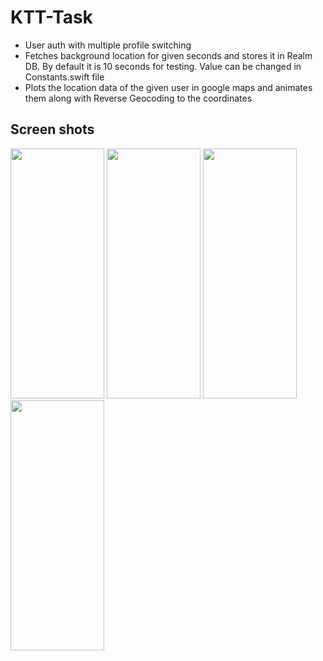 # KTT-Task
* User auth with multiple profile switching 
* Fetches background location for given seconds and stores it in Realm DB. By default it is 10 seconds for testing. Value can be changed in Constants.swift file
* Plots the location data of the given user in google maps and animates them along with Reverse Geocoding to the coordinates
## Screen shots

<img width="150" height = "400"  src="https://github.com/SaiBalaji-PSS/Task/assets/51410810/adba1202-019e-40b4-8b49-d3496a860bf1">

<img width="150" height = "400"  src="https://github.com/SaiBalaji-PSS/Task/assets/51410810/a90d0655-4705-4c5c-9fd7-ef5f2d2ea00e">

<img width="150" height = "400"  src="https://github.com/SaiBalaji-PSS/Task/assets/51410810/f76448a3-11f8-426a-ad9b-00b99357d72f">

<img width="150" height = "400"  src="https://github.com/SaiBalaji-PSS/KTT-Task/assets/51410810/e5cbb335-246d-40a0-a3d2-126ac4b391f4">


